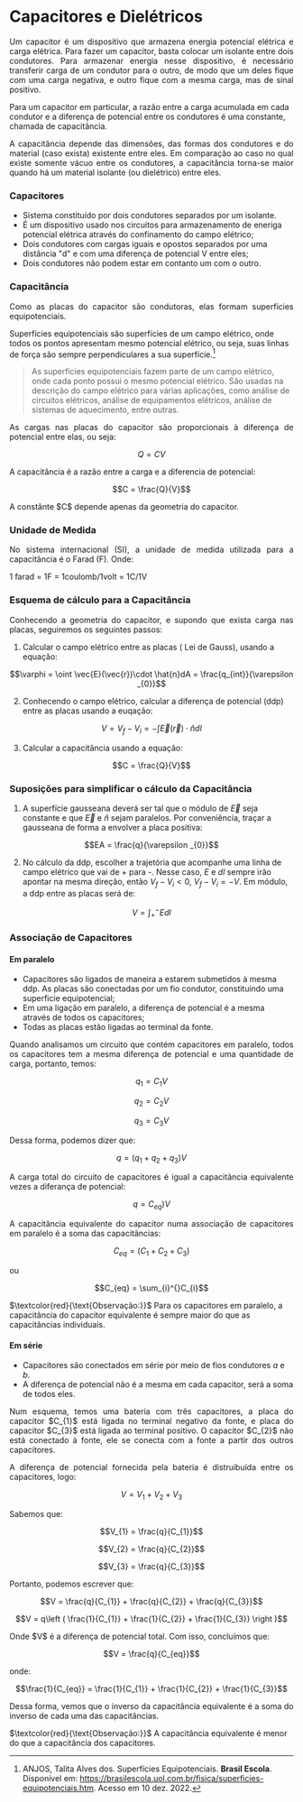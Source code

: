 # Capacitores e Dielétricos

  <p align="justify">
  Um capacitor é um dispositivo que armazena energia potencial elétrica e carga elétrica. Para fazer um capacitor, basta colocar um isolante entre dois condutores. Para armazenar energia nesse dispositivo, é necessário transferir carga de um condutor para o outro, de modo que um deles fique com uma carga negativa, e outro fique com a mesma carga, mas de sinal positivo. 
  </p>

  
  Para um capacitor em particular, a razão entre a carga acumulada em cada condutor e a diferença de potencial entre os condutores é uma constante, chamada de capacitância.
  </p>
  
  <p align="justify">
  A capacitância depende das dimensões, das formas dos condutores e do material (caso exista) existente entre eles. Em comparação ao caso no qual existe somente vácuo entre os condutores, a capacitância torna-se maior quando há um material isolante (ou dielétrico) entre eles.
  </p>
 
 ### Capacitores
 
  * Sistema constituído por dois condutores separados por um isolante.
  * É um dispositivo usado nos circuitos para armazenamento de eneriga potencial elétrica através do confinamento do campo elétrico;
  * Dois condutores com cargas iguais e opostos separados por uma distância "d" e com uma diferença de potencial V entre eles;
  * Dois condutores não podem estar em contanto um com o outro.


### Capacitância

  <p align="justify">
  Como as placas do capacitor são condutoras, elas formam superfícies equipotenciais.
  </p>
  
  Superfícies equipotenciais são superfícies de um campo elétrico, onde todos os pontos apresentam mesmo potencial elétrico, ou seja, suas linhas de força são sempre perpendiculares a sua superfície.[^1]
  
  
[^1]: ANJOS, Talita Alves dos. Superfícies Equipotenciais. **Brasil Escola**. Disponível em: https://brasilescola.uol.com.br/fisica/superficies-equipotenciais.htm. Acesso em 10 dez. 2022.

  >  As superfícies equipotenciais fazem parte de um campo elétrico, onde cada ponto possui o mesmo potencial elétrico. São usadas na descrição do campo elétrico para várias aplicações, como análise de circuitos elétricos, análise de equipamentos elétricos, análise de sistemas de aquecimento, entre outras. 
  
  <p align="justify">
  As cargas nas placas do capacitor são proporcionais à diferença de potencial entre elas, ou seja:
  </p>
  
  $$Q = CV$$
  
  <p align="justify">
  A capacitância é a razão entre a carga e a diferencia de potencial:
  </p>
  
  $$C = \frac{Q}{V}$$

  <p align="justify">
  A constânte $C$ depende apenas da geometria do capacitor.
  </p>
  
 ### Unidade de Medida
 
  <p align="justify">
  No sistema internacional (SI), a unidade de medida utilizada para a capacitância é o Farad (F). Onde:
  </p>
  
  1 farad = 1F = 1coulomb/1volt = 1C/1V
  
  ### Esquema de cálculo para a Capacitância
  
   <p align="justify">
  Conhecendo a geometria do capacitor, e supondo que exista carga nas placas, seguiremos os seguintes passos: 
  
  1. Calcular o campo elétrico entre as placas ( Lei de Gauss), usando a equação:

$$\varphi = \oint \vec{E}(\vec{r})\cdot \hat{n}dA = \frac{q_{int}}{\varepsilon _{0}}$$
  
  2. Conhecendo o campo elétrico, calcular a diferença de potencial (ddp) entre as placas usando a euqação:
  
$$V = V_{f} - V_{i} = -\int \vec{E}(\vec{r})\cdot \hat{n}dl$$
  
  3. Calcular a capacitância usando a equação:
  
$$C = \frac{Q}{V}$$
  
### Suposições para simplificar o cálculo da Capacitância
  
  1. A superfície gausseana deverá ser tal que o módulo de $\vec{E}$ seja constante e que $\vec{E}$ e $\hat{n}$ sejam paralelos. Por conveniência, traçar a gausseana de forma a envolver a placa positiva: 
  
$$EA = \frac{q}{\varepsilon _{0}}$$
  
  2. No cálculo da ddp, escolher a trajetória que acompanhe uma linha de campo elétrico que vai de + para -. Nesse caso, $E$ e $dl$ sempre irão apontar na mesma direção, então $V_{f}-V_{i} < 0$, $V_{f}-V_{i} = -V$. Em módulo, a ddp entre as placas será de:
  
$$V = \int_{+}^{-}Edl$$
  
### Associação de Capacitores
#### Em paralelo

  * Capacitores são ligados de maneira a estarem submetidos à mesma ddp. As placas são conectadas por um fio condutor, constituindo uma superficie equipotencial;
  * Em uma ligação em paralelo, a diferença de potencial é a mesma através de todos os capacitores;
  * Todas as placas estão ligadas ao terminal da fonte.
  
  <p align="justify">
  Quando analisamos um circuito que contém capacitores em paralelo, todos os capacitores tem a mesma diferença de potencial e uma quantidade de carga, portanto, temos:
  </p>
  
$$q_{1} = C_{1}V$$

$$q_{2} = C_{2}V$$

$$q_{3} = C_{3}V$$
  
  <p align="justify">
  Dessa forma, podemos dizer que:
  </p>
  
$$q = (q_{1} + q_{2} + q_{3})V$$

  <p align="justify">
  A carga total do circuito de capacitores é igual a capacitância equivalente vezes a diferança de potencial:
  </p>
  
$$q = C_{eq})V$$
  
  <p align="justify">
  A capacitância equivalente do capacitor numa associação de capacitores em paralelo é a soma das capacitâncias:
  </p>
  
$$C_{eq} = (C_{1} + C_{2} + C_{3})$$

  <p align="justify">
  ou
  </p>

$$C_{eq} = \sum_{i}^{}C_{i}$$

  $\textcolor{red}{\text{Observação:}}$ Para os capacitores em paralelo, a capacitância do capacitor equivalente é sempre maior do que as capacitâncias individuais.

#### Em série

  * Capacitores são conectados em série por meio de fios condutores *a* e *b*.
  * A diferença de potencial não é a mesma em cada capacitor, será a soma de todos eles.

  <p align="justify">
  Num esquema, temos uma bateria com três capacitores, a placa do capacitor $C_{1}$ está ligada no terminal negativo da fonte, e placa do capacitor $C_{3}$ está ligada ao terminal positivo. O capacitor $C_{2}$ não está conectado à fonte, ele se conecta com a fonte a partir dos outros capacitores.
  </p>

  <p align="justify">
  A diferença de potencial fornecida pela bateria é distruibuída entre os capacitores, logo:
  </p>
  
 $$V = V_{1} + V_{2} + V_{3}$$

  <p align="justify">
  Sabemos que:
  </p>

$$V_{1} = \frac{q}{C_{1}}$$

$$V_{2} = \frac{q}{C_{2}}$$

$$V_{3} = \frac{q}{C_{3}}$$

  <p align="justify">
  Portanto, podemos escrever que:
  </p>

$$V = \frac{q}{C_{1}} + \frac{q}{C_{2}} + \frac{q}{C_{3}}$$

$$V = q\left ( \frac{1}{C_{1}} + \frac{1}{C_{2}} + \frac{1}{C_{3}} \right )$$

  <p align="justify">
  Onde $V$ é a diferença de potencial total. Com isso, concluímos que:
  </p>

$$V = \frac{q}{C_{eq}}$$

  <p align="justify">
  onde:
  </p>

$$\frac{1}{C_{eq}} = \frac{1}{C_{1}} + \frac{1}{C_{2}} + \frac{1}{C_{3}}$$

 <p align="justify">
  Dessa forma, vemos que o inverso da capacitância equivalente é a soma do inverso de cada uma das capacitâncias.
  </p>
  
  $\textcolor{red}{\text{Observação:}}$ A capacitância equivalente é menor do que a capacitância dos capacitores.




